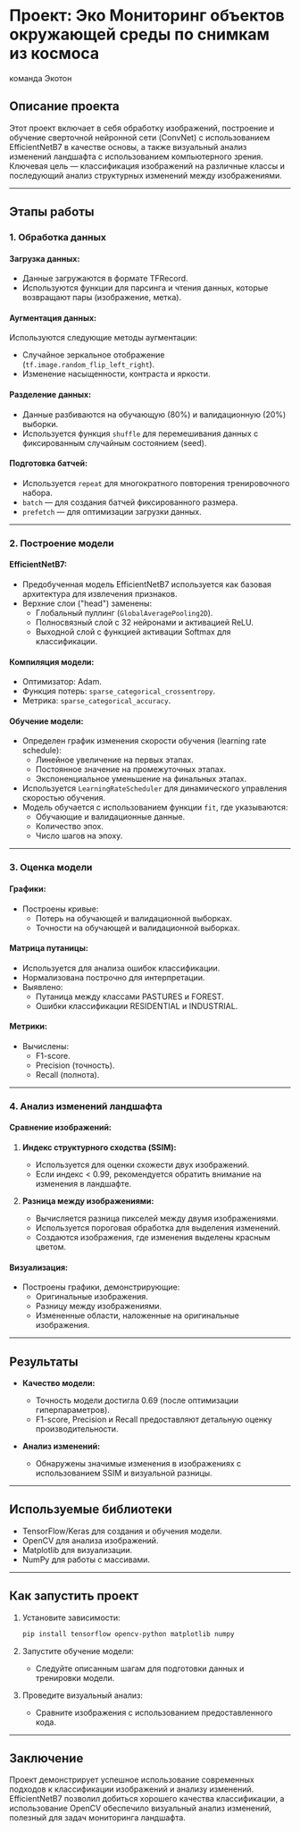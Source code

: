 # Проект: Эко Мониторинг объектов окружающей среды по снимкам из космоса
команда Экотон



## Описание проекта

Этот проект включает в себя обработку изображений, построение и обучение сверточной нейронной сети (ConvNet) с использованием EfficientNetB7 в качестве основы, а также визуальный анализ изменений ландшафта с использованием компьютерного зрения. Ключевая цель — классификация изображений на различные классы и последующий анализ структурных изменений между изображениями.

---

## Этапы работы

### 1. Обработка данных

#### Загрузка данных:
- Данные загружаются в формате TFRecord.
- Используются функции для парсинга и чтения данных, которые возвращают пары (изображение, метка).

#### Аугментация данных:
Используются следующие методы аугментации:
- Случайное зеркальное отображение (`tf.image.random_flip_left_right`).
- Изменение насыщенности, контраста и яркости.

#### Разделение данных:
- Данные разбиваются на обучающую (80%) и валидационную (20%) выборки.
- Используется функция `shuffle` для перемешивания данных с фиксированным случайным состоянием (seed).

#### Подготовка батчей:
- Используется `repeat` для многократного повторения тренировочного набора.
- `batch` — для создания батчей фиксированного размера.
- `prefetch` — для оптимизации загрузки данных.

***

### 2. Построение модели

#### EfficientNetB7:
- Предобученная модель EfficientNetB7 используется как базовая архитектура для извлечения признаков.
- Верхние слои ("head") заменены:
  - Глобальный пуллинг (`GlobalAveragePooling2D`).
  - Полносвязный слой с 32 нейронами и активацией ReLU.
  - Выходной слой с функцией активации Softmax для классификации.

#### Компиляция модели:
- Оптимизатор: Adam.
- Функция потерь: `sparse_categorical_crossentropy`.
- Метрика: `sparse_categorical_accuracy`.

#### Обучение модели:
- Определен график изменения скорости обучения (learning rate schedule):
  - Линейное увеличение на первых этапах.
  - Постоянное значение на промежуточных этапах.
  - Экспоненциальное уменьшение на финальных этапах.
- Используется `LearningRateScheduler` для динамического управления скоростью обучения.
- Модель обучается с использованием функции `fit`, где указываются:
  - Обучающие и валидационные данные.
  - Количество эпох.
  - Число шагов на эпоху.

***

### 3. Оценка модели

#### Графики:
- Построены кривые:
  - Потерь на обучающей и валидационной выборках.
  - Точности на обучающей и валидационной выборках.

#### Матрица путаницы:
- Используется для анализа ошибок классификации.
- Нормализована построчно для интерпретации.
- Выявлено:
  - Путаница между классами PASTURES и FOREST.
  - Ошибки классификации RESIDENTIAL и INDUSTRIAL.

#### Метрики:
- Вычислены:
  - F1-score.
  - Precision (точность).
  - Recall (полнота).

***

### 4. Анализ изменений ландшафта

#### Сравнение изображений:
1. **Индекс структурного сходства (SSIM):**
   - Используется для оценки схожести двух изображений.
   - Если индекс < 0.99, рекомендуется обратить внимание на изменения в ландшафте.

2. **Разница между изображениями:**
   - Вычисляется разница пикселей между двумя изображениями.
   - Используется пороговая обработка для выделения изменений.
   - Создаются изображения, где изменения выделены красным цветом.

#### Визуализация:
- Построены графики, демонстрирующие:
  - Оригинальные изображения.
  - Разницу между изображениями.
  - Измененные области, наложенные на оригинальные изображения.

***

## Результаты

- **Качество модели:**
  - Точность модели достигла 0.69 (после оптимизации гиперпараметров).
  - F1-score, Precision и Recall предоставляют детальную оценку производительности.

- **Анализ изменений:**
  - Обнаружены значимые изменения в изображениях с использованием SSIM и визуальной разницы.

---

## Используемые библиотеки
- TensorFlow/Keras для создания и обучения модели.
- OpenCV для анализа изображений.
- Matplotlib для визуализации.
- NumPy для работы с массивами.

---

## Как запустить проект

1. Установите зависимости:
   ```bash
   pip install tensorflow opencv-python matplotlib numpy
   ```

2. Запустите обучение модели:
   - Следуйте описанным шагам для подготовки данных и тренировки модели.

3. Проведите визуальный анализ:
   - Сравните изображения с использованием предоставленного кода.

---

## Заключение

Проект демонстрирует успешное использование современных подходов к классификации изображений и анализу изменений. EfficientNetB7 позволил добиться хорошего качества классификации, а использование OpenCV обеспечило визуальный анализ изменений, полезный для задач мониторинга ландшафта.

